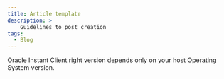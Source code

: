 ```yaml
---
title: Article template
description: >
    Guidelines to post creation
tags:
  - Blog
---
```



<div class="alert alert-info">Oracle Instant Client right version depends only on your host Operating System version.</div>
